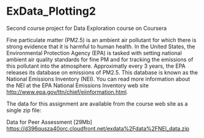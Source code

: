 # ExData_Plotting2
Second course project for Data Exploration course on Coursera

Fine particulate matter (PM2.5) is an ambient air pollutant for which there is strong evidence that it is harmful to human health. In the United States, the Environmental Protection Agency (EPA) is tasked with setting national ambient air quality standards for fine PM and for tracking the emissions of this pollutant into the atmosphere. Approximatly every 3 years, the EPA releases its database on emissions of PM2.5. This database is known as the National Emissions Inventory (NEI). You can read more information about the NEI at the EPA National Emissions Inventory web site http://www.epa.gov/ttn/chief/eiinformation.html.

The data for this assignment are available from the course web site as a single zip file:

Data for Peer Assessment [29Mb] https://d396qusza40orc.cloudfront.net/exdata%2Fdata%2FNEI_data.zip
